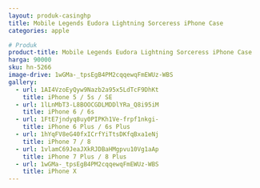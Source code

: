 ```yaml
---
layout: produk-casinghp
title: Mobile Legends Eudora Lightning Sorceress iPhone Case
categories: apple

# Produk
product-title: Mobile Legends Eudora Lightning Sorceress iPhone Case
harga: 90000
sku: hn-5266
image-drive: 1wGMa-_tpsEgB4PM2cqqewqFmEWUz-WBS
gallery:
  - url: 1AI4VzoEyQyw9Nazb2a95x5LdTcF9DhKt
    title: iPhone 5 / 5s / SE
  - url: 1lLnMbT3-L8BOOCGDLMDDlYRa_Q8i95iM
    title: iPhone 6 / 6s
  - url: 1FtE7jndyq8uy0PIPKh1Ve-frpf1nkgi-
    title: iPhone 6 Plus / 6s Plus
  - url: 1hYqFV8eG40fxICrfYiTtsDKfqBxa1eNj
    title: iPhone 7 / 8
  - url: 1vlamC69JeaJXkRJDBaHMgpvu10Vg1aAp
    title: iPhone 7 Plus / 8 Plus
  - url: 1wGMa-_tpsEgB4PM2cqqewqFmEWUz-WBS
    title: iPhone X
---
```

